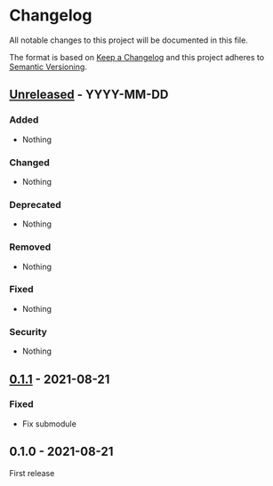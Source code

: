 # Changelog
All notable changes to this project will be documented in this file.

The format is based on [Keep a Changelog](http://keepachangelog.com/en/1.0.0/)
and this project adheres to [Semantic Versioning](http://semver.org/spec/v2.0.0.html).




## [Unreleased] - YYYY-MM-DD

### Added
- Nothing

### Changed
- Nothing

### Deprecated
- Nothing

### Removed
- Nothing

### Fixed
- Nothing

### Security
- Nothing



## [0.1.1] - 2021-08-21

### Fixed
- Fix submodule



## 0.1.0 - 2021-08-21

First release




[Unreleased]: https://github.com/rabiloo/terraform-aws-iam/compare/v0.1.1...master
[0.1.1]:      https://github.com/rabiloo/terraform-aws-iam/compare/v0.1.0...v0.1.1
